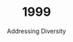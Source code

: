 ---
published: true
layout: "post"
title: "1999"
timeline: "false"
teaserText: "The HIV epidemic has touched people from all walks of life - every culture and every country. Ed's story reminds us of the complexities of addressing the diversity in our epidemic and exemplifies the importance of compassion."
subtitle: "Addressing Diversity"
video: "http://player.vimeo.com/video/70355992"
teaserImg: "1999-teaser.jpg"
featureImg: "1999-feature.jpg"

statistics:
- stat: "4th"
  desc: "biggest killer globally."
  link: "http://www.worldaidscampaign.org/world-aids-day/history-of-world-aids-day/"
  type: "webpage"

- stat: "90%"
  desc: "of people infected by HIV live in the developing world."
  link: "http://www.worldaidscampaign.org/world-aids-day/history-of-world-aids-day/#sthash.Q8S139eb.dpuf"
  type: "webpage"

- stat: "14"
  desc: "million people worldwide have died of AIDS to date."
  link: "http://aids.gov/hiv-aids-basics/hiv-aids-101/aids-timeline/"
  type: "webpage"

global:
- item: "VaxGen, a San Francisco-based biotechnology company, begins conducting the first human vaccine trials in Thailand."
  link: "http://www.vaxgen.com/our-vaccine/trials"
  type: "webpage"

- item: "Scientists confirm HIV first passed from a sub species of chimps in Africa to humans. HIV-1 is closely related to virus that infects chimps but does not cause symptoms."
  link: "http://jvi.asm.org/content/79/7/3891"
  type: "webpage"

- item: "The 'single dose' nevirapine regimen becomes the most widely implemented strategy —reaching more than a million women and infants since 1999."
  link: "http://apps.who.int/rhl/hiv_aids/jmicom/en/"
  type: "webpage"

- item: "Hooper releases his book, ‘The River’. The book blames the polio vaccine of starting the AIDS epidemic. The idea is rejected."
  link: "http://topdocumentaryfilms.com/origins-aids/"
  type: "webpage"

national:
- item: "The Polaris Study HIV begins. This five-year study included people who have recently been infected with HIV and people who remain HIV negative, in Ontario."
  link: "http://www.hivpolaris.org/old_site/study.html"
  type: "webpage"

- item: "The Committee for Accessible AIDS Treatment (CAAT) is established. This organization aims to provide legal, health and well-being to people living with HIV/AIDS."
  link: "http://www.pwatoronto.org/english/pdfs/2009-partner-CAAT-brochure.pdf"
  type: "pdf"

- item: "'Men having Sex with Men' brings together educators and HIV researchers in order to target their efforts."
  link: "http://www.projectremember.ca/TimeLine.aspx"
  type: "webpage"

year:
- item: "Dr. Jack Kevorkian, an advocate for assisted suicide for the terminally ill, is found guilty of second-degree murder."
  link: "http://www.cbsnews.com/8301-504803_162-20068720-10391709.html"
  type: "webpage"

- item: "JFK Junior dies in a plane crash."
  link: "http://www.youtube.com/watch?v=OshIFaXt4TI"
  type: "video"

- item: "Napster, a revolutionary music downloading service, makes its first debut."
  link: "http://www.guardian.co.uk/music/2013/feb/24/napster-music-free-file-sharing"
  type: "webpage"

local:
- item: "Red Road HIV/AIDS Network (RRHAN) incorporates, which aims to reduce and prevent the spread of HIV/AIDS in the Aboriginal community."
  link: "http://red-road.org/about-us.html"
  type: "webpage"

- item: "B.C. Aboriginal HIV/AIDS Task Force. The red road, pathways to wholeness: an Aboriginal strategy for HIV and AIDS in BC"
  link: "http://www.health.gov.bc.ca/library/publications/year/1999/red-road.pdf"
  type: "pdf"

- item: "Positive Living BC's Living+ magazine starts, which discusses broad range of HIV/AIDS topics that affect the local community."
  link: "http://www.positivelivingbc.org/resources/positive-living"
  type: "webpage"

- item: "Positive Women’s Network grocery program begins, in partnership with AIDS Vancouver, serving HIV positive women nutritious meals."
  link: "http://pwn.bc.ca/programs/support-programs/#6"
  type: "webpage"
---